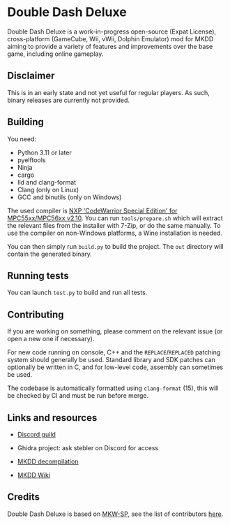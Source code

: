 # Double Dash Deluxe

Double Dash Deluxe is a work-in-progress open-source (Expat License), cross-platform (GameCube, Wii, vWii, Dolphin Emulator) mod for MKDD aiming to provide a variety of features and improvements over the base game, including online gameplay.

## Disclaimer

This is in an early state and not yet useful for regular players. As such, binary releases are currently not provided.

## Building

You need:

- Python 3.11 or later
- pyelftools
- Ninja
- cargo
- lld and clang-format
- Clang (only on Linux)
- GCC and binutils (only on Windows)

The used compiler is [NXP 'CodeWarrior Special Edition' for MPC55xx/MPC56xx v2.10](https://www.nxp.com/lgfiles/devsuites/PowerPC/CW55xx_v2_10_SE.exe). You can run `tools/prepare.sh` which will extract the relevant files from the installer with 7-Zip, or do the same manually. To use the compiler on non-Windows platforms, a Wine installation is needed.

You can then simply run `build.py` to build the project. The `out` directory will contain the generated binary.

## Running tests

You can launch `test.py` to build and run all tests.

## Contributing

If you are working on something, please comment on the relevant issue (or open a new one if necessary).

For new code running on console, C++ and the `REPLACE`/`REPLACED` patching system should generally be used. Standard library and SDK patches can optionally be written in C, and for low-level code, assembly can sometimes be used.

The codebase is automatically formatted using `clang-format` (15), this will be checked by CI and must be run before merge.

## Links and resources

- [Discord guild](https://discord.gg/Ay3qffjcsE)

- Ghidra project: ask stebler on Discord for access

- [MKDD decompilation](https://github.com/SwareJonge/mkdd)

- [MKDD Wiki](https://mkdd.org/wiki/Main_Page)

## Credits

Double Dash Deluxe is based on [MKW-SP](https://github.com/mkw-sp/mkw-sp), see the list of contributors [here](https://github.com/mkw-sp/mkw-sp/graphs/contributors).
